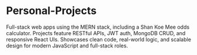 # Personal-Projects
Full-stack web apps using the MERN stack, including a Shan Koe Mee odds calculator. Projects feature RESTful APIs, JWT auth, MongoDB CRUD, and responsive React UIs. Showcases clean code, real-world logic, and scalable design for modern JavaScript and full-stack roles.
